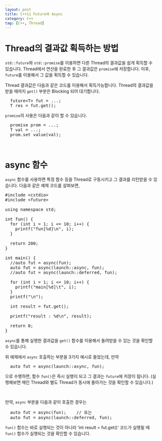 ```yaml
---
layout: post
title: C++11 Future와 Async
category: C++
tag: [C++, Thread]
---
```

# Thread의 결과값 획득하는 방법

`std::future`와 `std::promise`를 이용하면 다른 Thread의 결과값을 쉽게 획득할 수 있습니다.
Thread에서 연산을 완료한 후 그 결과값은 `promise`에 저장합니다. 이후, `future`를 이용해서
그 값을 획득할 수 있습니다.

Thread 결과값은 다음과 같은 코드를 이용해서 획득가능합니다. Thread의 결과값을 받을 때까지
`get()` 부분은 Blocking 되어 대기합니다.

<pre class="prettyprint">
  future&lt;T&gt; fut = ...; 
  T res = fut.get();
</pre>

`promise`의 사용은 다음과 같이 할 수 있습니다.
<pre class="prettyprint">
  promise prom = ...;
  T val = ...;
  prom.set_value(val);
</pre>

<br>

# async 함수

`async` 함수를 사용하면 특정 함수 등을 Thread로 구동시키고 그 결과를 리턴받을 수 있습니다.
다음과 같은 예제 코드를 살펴보면, 

<pre class="prettyprint">
#include &lt;cstdio&gt;
#include &lt;future&gt;

using namespace std;

int fun() {
  for (int i = 1; i <= 10; i++) {
    printf("fun[%d]\n", i);
  }

  return 200;
}

int main() {
  //auto fut = async(fun);
  auto fut = async(launch::async, fun);
  //auto fut = async(launch::deferred, fun);

  for (int i = 1; i <= 10; i++) {
    printf("main[%d]\t", i);
  }
  printf("\n");

  int result = fut.get();

  printf("result : %d\n", result);

  return 0;
}
</pre>

`async`를 통해 실행한 결과값을 `get()` 함수를 이용해서 돌려받을 수 있는 것을 확인할 수 있습니다.

위 예제에서 `async` 호출하는 부분을 3가지 예시로 들었는데, 만약

<pre class="prettyprint">
  auto fut = async(launch::async, fun);
</pre>

으로 수행하면, 함수 `fun()`은 즉시 실행이 되고 그 결과는 `future`에 저장이 됩니다.
(실행해보면 메인 Thread와 별도 Thread가 동시에 돌아가는 것을 확인할 수 있습니다.)

<br>

만약, `async` 부분을 다음과 같이 호출한 경우는

<pre class="prettyprint">
  auto fut = async(fun);    // 또는
  auto fut = async(launch::deferred, fun);
</pre>

`fun()` 함수는 바로 실행되는 것이 아니라 'int result = fut.get()' 코드가 실행될 때
`fun()` 함수가 실행되는 것을 확인할 수 있습니다.